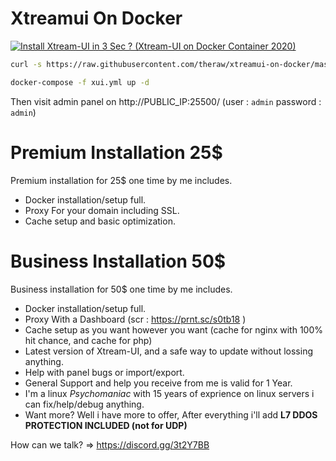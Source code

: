 # Xtreamui On Docker
[![Install Xtream-UI in 3 Sec ? (Xtream-UI on Docker Container 2020)](https://github.com/theraw/xtreamui-on-docker/raw/master/scr/s1.png)](https://youtu.be/eiDSrA8Z-iw "Install Xtream-UI in 3 Sec ? (Xtream-UI on Docker Container 2020)")

```bash
curl -s https://raw.githubusercontent.com/theraw/xtreamui-on-docker/master/docker-compose.yml > xui.yml

docker-compose -f xui.yml up -d
```

Then visit admin panel on http://PUBLIC_IP:25500/ (user : `admin` password : `admin`)

# Premium Installation 25$

Premium installation for 25$ one time by me includes.
- Docker installation/setup full.
- Proxy For your domain including SSL.
- Cache setup and basic optimization.

# Business Installation 50$

Business installation for 50$ one time by me includes.
- Docker installation/setup full.
- Proxy With a Dashboard (scr : https://prnt.sc/s0tb18 )
- Cache setup as you want however you want (cache for nginx with 100% hit chance, and cache for php)
- Latest version of Xtream-UI, and a safe way to update without lossing anything.
- Help with panel bugs or import/export.
- General Support and help you receive from me is valid for 1 Year.
- I'm a linux *Psychomaniac* with 15 years of exprience on linux servers i can fix/help/debug anything.
- Want more? Well i have more to offer, After everything i'll add **L7 DDOS PROTECTION INCLUDED (not for UDP)**

How can we talk? => https://discord.gg/3t2Y7BB
